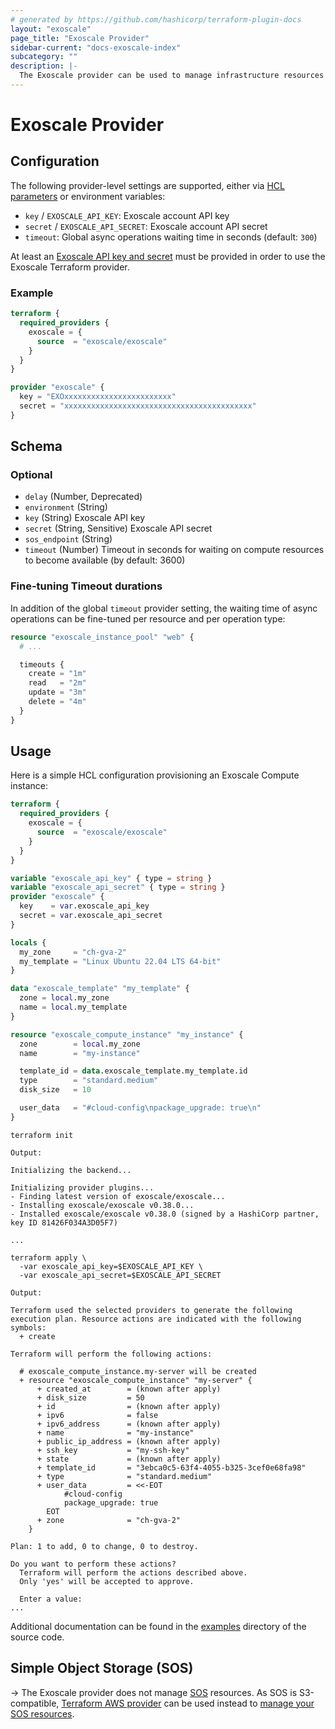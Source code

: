 ```yaml
---
# generated by https://github.com/hashicorp/terraform-plugin-docs
layout: "exoscale"
page_title: "Exoscale Provider"
sidebar-current: "docs-exoscale-index"
subcategory: ""
description: |-
  The Exoscale provider can be used to manage infrastructure resources running on Exoscale.
---
```


# Exoscale Provider



## Configuration

The following provider-level settings are supported, either via [HCL
parameters][tf-doc-provider] or environment variables:

* `key` / `EXOSCALE_API_KEY`: Exoscale account API key
* `secret` / `EXOSCALE_API_SECRET`: Exoscale account API secret
* `timeout`: Global async operations waiting time in seconds (default: `300`)

At least an [Exoscale API key and secret][exo-iam] must be provided in order to
use the Exoscale Terraform provider.


### Example

```terraform
terraform {
  required_providers {
    exoscale = {
      source  = "exoscale/exoscale"
    }
  }
}

provider "exoscale" {
  key = "EXOxxxxxxxxxxxxxxxxxxxxxxxx"
  secret = "xxxxxxxxxxxxxxxxxxxxxxxxxxxxxxxxxxxxxxxxxx"
}
```

<!-- schema generated by tfplugindocs -->
## Schema

### Optional

- `delay` (Number, Deprecated)
- `environment` (String)
- `key` (String) Exoscale API key
- `secret` (String, Sensitive) Exoscale API secret
- `sos_endpoint` (String)
- `timeout` (Number) Timeout in seconds for waiting on compute resources to become available (by default: 3600)

### Fine-tuning Timeout durations

In addition of the global `timeout` provider setting, the waiting time of async
operations can be fine-tuned per resource and per operation type:

```terraform
resource "exoscale_instance_pool" "web" {
  # ...

  timeouts {
    create = "1m"
    read   = "2m"
    update = "3m"
    delete = "4m"
  }
}
```


## Usage

Here is a simple HCL configuration provisioning an Exoscale Compute instance:

```terraform
terraform {
  required_providers {
    exoscale = {
      source  = "exoscale/exoscale"
    }
  }
}

variable "exoscale_api_key" { type = string }
variable "exoscale_api_secret" { type = string }
provider "exoscale" {
  key    = var.exoscale_api_key
  secret = var.exoscale_api_secret
}

locals {
  my_zone     = "ch-gva-2"
  my_template = "Linux Ubuntu 22.04 LTS 64-bit"
}

data "exoscale_template" "my_template" {
  zone = local.my_zone
  name = local.my_template
}

resource "exoscale_compute_instance" "my_instance" {
  zone        = local.my_zone
  name        = "my-instance"

  template_id = data.exoscale_template.my_template.id
  type        = "standard.medium"
  disk_size   = 10

  user_data   = "#cloud-config\npackage_upgrade: true\n"
}
```

```console
terraform init

Output:

Initializing the backend...

Initializing provider plugins...
- Finding latest version of exoscale/exoscale...
- Installing exoscale/exoscale v0.38.0...
- Installed exoscale/exoscale v0.38.0 (signed by a HashiCorp partner, key ID 81426F034A3D05F7)

...

terraform apply \
  -var exoscale_api_key=$EXOSCALE_API_KEY \
  -var exoscale_api_secret=$EXOSCALE_API_SECRET

Output:

Terraform used the selected providers to generate the following execution plan. Resource actions are indicated with the following symbols:
  + create

Terraform will perform the following actions:

  # exoscale_compute_instance.my-server will be created
  + resource "exoscale_compute_instance" "my-server" {
      + created_at        = (known after apply)
      + disk_size         = 50
      + id                = (known after apply)
      + ipv6              = false
      + ipv6_address      = (known after apply)
      + name              = "my-instance"
      + public_ip_address = (known after apply)
      + ssh_key           = "my-ssh-key"
      + state             = (known after apply)
      + template_id       = "3ebca0c5-63f4-4055-b325-3cef0e68fa98"
      + type              = "standard.medium"
      + user_data         = <<-EOT
            #cloud-config
            package_upgrade: true
        EOT
      + zone              = "ch-gva-2"
    }

Plan: 1 to add, 0 to change, 0 to destroy.

Do you want to perform these actions?
  Terraform will perform the actions described above.
  Only 'yes' will be accepted to approve.

  Enter a value:
...
```

Additional documentation can be found in the [examples][tf-exo-gh-examples]
directory of the source code.

## Simple Object Storage (SOS)

-> The Exoscale provider does not manage [SOS][exo-sos] resources. As SOS is
S3-compatible, [Terraform AWS provider][tf-provider-aws] can be used instead to
[manage your SOS resources][exo-sos-terraform].

[exo-iam]: https://community.exoscale.com/documentation/iam/quick-start/
[tf-doc-provider]: https://www.terraform.io/docs/configuration/providers.html
[tf-exo-gh-examples]: https://github.com/exoscale/terraform-provider-exoscale/tree/master/examples
[tf-provider-aws]: https://registry.terraform.io/providers/hashicorp/aws/latest/docs
[exo-sos]: https://community.exoscale.com/documentation/storage
[exo-sos-terraform]: https://community.exoscale.com/documentation/storage/terraform/
